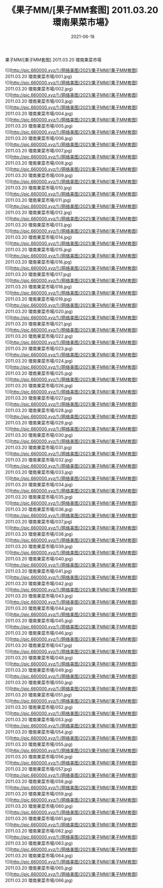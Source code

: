 ﻿---
layout: post
title:  《果子MM/[果子MM套图] 2011.03.20 環南果菜市場》
date:   2021-06-18
img: http://pic.660000.xyz/1:/网络美图/2021/果子MM/[果子MM套图] 2011.03.20 環南果菜市場/000.jpg
categories: [美女, 清纯, 唯美]
---

果子MM/[果子MM套图] 2011.03.20 環南果菜市場

 ![](http://pic.660000.xyz/1:/网络美图/2021/果子MM/[果子MM套图] 2011.03.20 環南果菜市場/001.jpg) <br>![](http://pic.660000.xyz/1:/网络美图/2021/果子MM/[果子MM套图] 2011.03.20 環南果菜市場/002.jpg) <br>![](http://pic.660000.xyz/1:/网络美图/2021/果子MM/[果子MM套图] 2011.03.20 環南果菜市場/003.jpg) <br>![](http://pic.660000.xyz/1:/网络美图/2021/果子MM/[果子MM套图] 2011.03.20 環南果菜市場/004.jpg) <br>![](http://pic.660000.xyz/1:/网络美图/2021/果子MM/[果子MM套图] 2011.03.20 環南果菜市場/005.jpg) <br>![](http://pic.660000.xyz/1:/网络美图/2021/果子MM/[果子MM套图] 2011.03.20 環南果菜市場/006.jpg) <br>![](http://pic.660000.xyz/1:/网络美图/2021/果子MM/[果子MM套图] 2011.03.20 環南果菜市場/007.jpg) <br>![](http://pic.660000.xyz/1:/网络美图/2021/果子MM/[果子MM套图] 2011.03.20 環南果菜市場/008.jpg) <br>![](http://pic.660000.xyz/1:/网络美图/2021/果子MM/[果子MM套图] 2011.03.20 環南果菜市場/009.jpg) <br>![](http://pic.660000.xyz/1:/网络美图/2021/果子MM/[果子MM套图] 2011.03.20 環南果菜市場/010.jpg) <br>![](http://pic.660000.xyz/1:/网络美图/2021/果子MM/[果子MM套图] 2011.03.20 環南果菜市場/011.jpg) <br>![](http://pic.660000.xyz/1:/网络美图/2021/果子MM/[果子MM套图] 2011.03.20 環南果菜市場/012.jpg) <br>![](http://pic.660000.xyz/1:/网络美图/2021/果子MM/[果子MM套图] 2011.03.20 環南果菜市場/013.jpg) <br>![](http://pic.660000.xyz/1:/网络美图/2021/果子MM/[果子MM套图] 2011.03.20 環南果菜市場/014.jpg) <br>![](http://pic.660000.xyz/1:/网络美图/2021/果子MM/[果子MM套图] 2011.03.20 環南果菜市場/015.jpg) <br>![](http://pic.660000.xyz/1:/网络美图/2021/果子MM/[果子MM套图] 2011.03.20 環南果菜市場/016.jpg) <br>![](http://pic.660000.xyz/1:/网络美图/2021/果子MM/[果子MM套图] 2011.03.20 環南果菜市場/017.jpg) <br>![](http://pic.660000.xyz/1:/网络美图/2021/果子MM/[果子MM套图] 2011.03.20 環南果菜市場/018.jpg) <br>![](http://pic.660000.xyz/1:/网络美图/2021/果子MM/[果子MM套图] 2011.03.20 環南果菜市場/019.jpg) <br>![](http://pic.660000.xyz/1:/网络美图/2021/果子MM/[果子MM套图] 2011.03.20 環南果菜市場/020.jpg) <br>![](http://pic.660000.xyz/1:/网络美图/2021/果子MM/[果子MM套图] 2011.03.20 環南果菜市場/021.jpg) <br>![](http://pic.660000.xyz/1:/网络美图/2021/果子MM/[果子MM套图] 2011.03.20 環南果菜市場/022.jpg) <br>![](http://pic.660000.xyz/1:/网络美图/2021/果子MM/[果子MM套图] 2011.03.20 環南果菜市場/023.jpg) <br>![](http://pic.660000.xyz/1:/网络美图/2021/果子MM/[果子MM套图] 2011.03.20 環南果菜市場/024.jpg) <br>![](http://pic.660000.xyz/1:/网络美图/2021/果子MM/[果子MM套图] 2011.03.20 環南果菜市場/025.jpg) <br>![](http://pic.660000.xyz/1:/网络美图/2021/果子MM/[果子MM套图] 2011.03.20 環南果菜市場/026.jpg) <br>![](http://pic.660000.xyz/1:/网络美图/2021/果子MM/[果子MM套图] 2011.03.20 環南果菜市場/027.jpg) <br>![](http://pic.660000.xyz/1:/网络美图/2021/果子MM/[果子MM套图] 2011.03.20 環南果菜市場/028.jpg) <br>![](http://pic.660000.xyz/1:/网络美图/2021/果子MM/[果子MM套图] 2011.03.20 環南果菜市場/029.jpg) <br>![](http://pic.660000.xyz/1:/网络美图/2021/果子MM/[果子MM套图] 2011.03.20 環南果菜市場/030.jpg) <br>![](http://pic.660000.xyz/1:/网络美图/2021/果子MM/[果子MM套图] 2011.03.20 環南果菜市場/031.jpg) <br>![](http://pic.660000.xyz/1:/网络美图/2021/果子MM/[果子MM套图] 2011.03.20 環南果菜市場/032.jpg) <br>![](http://pic.660000.xyz/1:/网络美图/2021/果子MM/[果子MM套图] 2011.03.20 環南果菜市場/033.jpg) <br>![](http://pic.660000.xyz/1:/网络美图/2021/果子MM/[果子MM套图] 2011.03.20 環南果菜市場/034.jpg) <br>![](http://pic.660000.xyz/1:/网络美图/2021/果子MM/[果子MM套图] 2011.03.20 環南果菜市場/035.jpg) <br>![](http://pic.660000.xyz/1:/网络美图/2021/果子MM/[果子MM套图] 2011.03.20 環南果菜市場/036.jpg) <br>![](http://pic.660000.xyz/1:/网络美图/2021/果子MM/[果子MM套图] 2011.03.20 環南果菜市場/037.jpg) <br>![](http://pic.660000.xyz/1:/网络美图/2021/果子MM/[果子MM套图] 2011.03.20 環南果菜市場/038.jpg) <br>![](http://pic.660000.xyz/1:/网络美图/2021/果子MM/[果子MM套图] 2011.03.20 環南果菜市場/039.jpg) <br>![](http://pic.660000.xyz/1:/网络美图/2021/果子MM/[果子MM套图] 2011.03.20 環南果菜市場/040.jpg) <br>![](http://pic.660000.xyz/1:/网络美图/2021/果子MM/[果子MM套图] 2011.03.20 環南果菜市場/041.jpg) <br>![](http://pic.660000.xyz/1:/网络美图/2021/果子MM/[果子MM套图] 2011.03.20 環南果菜市場/042.jpg) <br>![](http://pic.660000.xyz/1:/网络美图/2021/果子MM/[果子MM套图] 2011.03.20 環南果菜市場/043.jpg) <br>![](http://pic.660000.xyz/1:/网络美图/2021/果子MM/[果子MM套图] 2011.03.20 環南果菜市場/044.jpg) <br>![](http://pic.660000.xyz/1:/网络美图/2021/果子MM/[果子MM套图] 2011.03.20 環南果菜市場/045.jpg) <br>![](http://pic.660000.xyz/1:/网络美图/2021/果子MM/[果子MM套图] 2011.03.20 環南果菜市場/046.jpg) <br>![](http://pic.660000.xyz/1:/网络美图/2021/果子MM/[果子MM套图] 2011.03.20 環南果菜市場/047.jpg) <br>![](http://pic.660000.xyz/1:/网络美图/2021/果子MM/[果子MM套图] 2011.03.20 環南果菜市場/048.jpg) <br>![](http://pic.660000.xyz/1:/网络美图/2021/果子MM/[果子MM套图] 2011.03.20 環南果菜市場/049.jpg) <br>![](http://pic.660000.xyz/1:/网络美图/2021/果子MM/[果子MM套图] 2011.03.20 環南果菜市場/050.jpg) <br>![](http://pic.660000.xyz/1:/网络美图/2021/果子MM/[果子MM套图] 2011.03.20 環南果菜市場/051.jpg) <br>![](http://pic.660000.xyz/1:/网络美图/2021/果子MM/[果子MM套图] 2011.03.20 環南果菜市場/052.jpg) <br>![](http://pic.660000.xyz/1:/网络美图/2021/果子MM/[果子MM套图] 2011.03.20 環南果菜市場/053.jpg) <br>![](http://pic.660000.xyz/1:/网络美图/2021/果子MM/[果子MM套图] 2011.03.20 環南果菜市場/054.jpg) <br>![](http://pic.660000.xyz/1:/网络美图/2021/果子MM/[果子MM套图] 2011.03.20 環南果菜市場/055.jpg) <br>![](http://pic.660000.xyz/1:/网络美图/2021/果子MM/[果子MM套图] 2011.03.20 環南果菜市場/056.jpg) <br>![](http://pic.660000.xyz/1:/网络美图/2021/果子MM/[果子MM套图] 2011.03.20 環南果菜市場/057.jpg) <br>![](http://pic.660000.xyz/1:/网络美图/2021/果子MM/[果子MM套图] 2011.03.20 環南果菜市場/058.jpg) <br>![](http://pic.660000.xyz/1:/网络美图/2021/果子MM/[果子MM套图] 2011.03.20 環南果菜市場/059.jpg) <br>![](http://pic.660000.xyz/1:/网络美图/2021/果子MM/[果子MM套图] 2011.03.20 環南果菜市場/060.jpg) <br>![](http://pic.660000.xyz/1:/网络美图/2021/果子MM/[果子MM套图] 2011.03.20 環南果菜市場/061.jpg) <br>![](http://pic.660000.xyz/1:/网络美图/2021/果子MM/[果子MM套图] 2011.03.20 環南果菜市場/062.jpg) <br>![](http://pic.660000.xyz/1:/网络美图/2021/果子MM/[果子MM套图] 2011.03.20 環南果菜市場/063.jpg) <br>![](http://pic.660000.xyz/1:/网络美图/2021/果子MM/[果子MM套图] 2011.03.20 環南果菜市場/064.jpg) <br>![](http://pic.660000.xyz/1:/网络美图/2021/果子MM/[果子MM套图] 2011.03.20 環南果菜市場/065.jpg) <br>![](http://pic.660000.xyz/1:/网络美图/2021/果子MM/[果子MM套图] 2011.03.20 環南果菜市場/066.jpg) <br>
